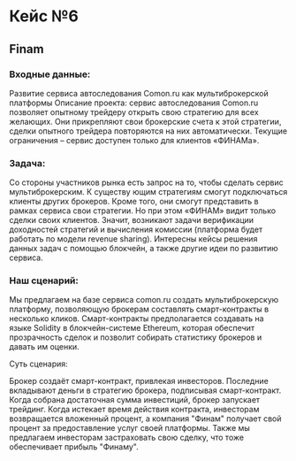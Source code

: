 # Кейс №6

## Finam 

### Входные данные:
Развитие сервиса автоследования Comon.ru как мультиброкерской платформы
Описание проекта: сервис автоследования Comon.ru позволяет опытному трейдеру открыть свою 
стратегию для всех желающих. Они прикрепляют свои брокерские 
счета к этой стратегии, сделки 
опытного трейдера повторяются на них автоматически. Текущие ограничения 
–
сервис доступен только 
для клиентов «ФИНАМа».

### Задача:

Со стороны участников рынка есть запрос на то, чтобы сделать сервис мультиброкерским. К 
существу
ющим стратегиям смогут подключаться клиенты других брокеров. Кроме того, они смогут 
представить в рамках сервиса свои стратегии. Но при этом «ФИНАМ» видит только сделки своих 
клиентов. Значит, возникают задачи верификации доходностей стратегий и вычисления
комиссии 
(платформа будет работать по модели revenue sharing). Интересны кейсы решения данных задач с 
помощью блокчейн, а также другие идеи по развитию сервиса.


### Наш сценарий:

Мы предлагаем на базе сервиса comon.ru создать мультиброкерскую платформу, позволяющую брокерам составлять смарт-контракты в несколько кликов. Смарт-контракты предполагается создавать на языке Solidity в блокчейн-системе Ethereum, которая обеспечит прозрачность сделок и позволит собирать статистику брокеров и давать им оценки. 


Суть сценария:

Брокер создаёт смарт-контракт, привлекая инвесторов. Последние вкладывают деньги в стратегию брокера, подписывая смарт-контракт.
Когда собрана достаточная сумма инвестиций, брокер запускает трейдинг. Когда истекает время действия контракта, инвесторам возвращается вложенный процент, а компания "Финам" получает свой процент за предоставление услуг своей платформы.
Также мы предлагаем инвесторам застраховать свою сделку, что тоже обеспечивает прибыль "Финаму".

